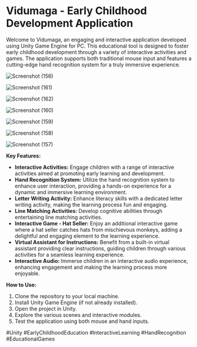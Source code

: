 # Vidumaga - Early Childhood Development Application

Welcome to Vidumaga, an engaging and interactive application developed using Unity Game Engine for PC. This educational tool is designed to foster early childhood development through a variety of interactive activities and games. The application supports both traditional mouse input and features a cutting-edge hand recognition system for a truly immersive experience.

![Screenshot (156)](https://github.com/Aksal00/Vidumaga---Interactive-Learning-Application-HCI/assets/110421821/c356e6ee-d79b-494d-94c7-9256bf702d21)

![Screenshot (161)](https://github.com/Aksal00/Vidumaga---Interactive-Learning-Application-HCI/assets/110421821/dde3933c-ddd3-4ccf-b3ca-0ce67beead79)

![Screenshot (162)](https://github.com/Aksal00/Vidumaga---Interactive-Learning-Application-HCI/assets/110421821/09595b1f-67ee-4efc-9f5e-d9fc4e886c1d)

![Screenshot (160)](https://github.com/Aksal00/Vidumaga---Interactive-Learning-Application-HCI/assets/110421821/629f4d26-21c3-408e-b103-91ceb2034274)

![Screenshot (159)](https://github.com/Aksal00/Vidumaga---Interactive-Learning-Application-HCI/assets/110421821/f8b908f8-26f7-4682-8d38-04fc99d41754)

![Screenshot (158)](https://github.com/Aksal00/Vidumaga---Interactive-Learning-Application-HCI/assets/110421821/1a8608b1-b79e-4631-9cbe-095308b1eac0)

![Screenshot (157)](https://github.com/Aksal00/Vidumaga---Interactive-Learning-Application-HCI/assets/110421821/b87a4f39-5bd0-4d25-8c23-e210ee0b8812)



**Key Features:**
- **Interactive Activities:** Engage children with a range of interactive activities aimed at promoting early learning and development.
- **Hand Recognition System:** Utilize the hand recognition system to enhance user interaction, providing a hands-on experience for a dynamic and immersive learning environment.
- **Letter Writing Activity:** Enhance literacy skills with a dedicated letter writing activity, making the learning process fun and engaging.
- **Line Matching Activities:** Develop cognitive abilities through entertaining line matching activities.
- **Interactive Game - Hat Seller:** Enjoy an additional interactive game where a hat seller catches hats from mischievous monkeys, adding a delightful and engaging element to the learning experience.
- **Virtual Assistant for Instructions:** Benefit from a built-in virtual assistant providing clear instructions, guiding children through various activities for a seamless learning experience.
- **Interactive Audio:** Immerse children in an interactive audio experience, enhancing engagement and making the learning process more enjoyable.

**How to Use:**
1. Clone the repository to your local machine.
2. Install Unity Game Engine (if not already installed).
3. Open the project in Unity.
4. Explore the various scenes and interactive modules.
5. Test the application using both mouse and hand inputs.

#Unity #EarlyChildhoodEducation #InteractiveLearning #HandRecognition #EducationalGames
